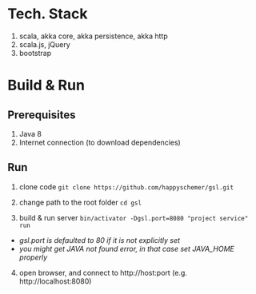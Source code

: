 # Tech. Stack

1. scala, akka core, akka persistence, akka http
2. scala.js, jQuery
3. bootstrap

# Build & Run

## Prerequisites

1. Java 8
2. Internet connection (to download dependencies)

## Run

1. clone code
```git clone https://github.com/happyschemer/gsl.git```

2. change path to the root folder
```cd gsl```

3. build & run server 
```bin/activator -Dgsl.port=8080 "project service" run```

- *gsl.port is defaulted to 80 if it is not explicitly set*
- *you might get JAVA not found error, in that case set JAVA_HOME properly*

4. open browser, and connect to http://host:port (e.g. http://localhost:8080)
